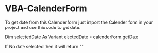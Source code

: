 # VBA-CalenderForm

To get date from this Calender form just import the Calender form in your project and use this code to get date.

Dim selectedDate As Variant
electedDate = calenderForm.getDate

If No date selected then it will return ""
